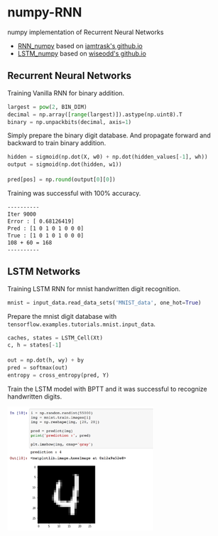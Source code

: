 # numpy-RNN

numpy implementation of Recurrent Neural Networks

- [RNN_numpy](https://github.com/revsic/numpy-RNN/blob/master/RNN_numpy.ipynb) based on [iamtrask's github.io](https://iamtrask.github.io/2015/11/15/anyone-can-code-lstm/)
- [LSTM_numpy](https://github.com/revsic/numpy-RNN/blob/master/LSTM_numpy.ipynb) based on [wiseodd's github.io](http://wiseodd.github.io/techblog/2016/08/12/lstm-backprop/)

## Recurrent Neural Networks

Training Vanilla RNN for binary addition.

```python
largest = pow(2, BIN_DIM)
decimal = np.array([range(largest)]).astype(np.uint8).T
binary = np.unpackbits(decimal, axis=1)
```

Simply prepare the binary digit database. And propagate forward and backward to train binary addition.

```python
hidden = sigmoid(np.dot(X, w0) + np.dot(hidden_values[-1], wh))
output = sigmoid(np.dot(hidden, w1))

pred[pos] = np.round(output[0][0])
```

Training was successful with 100% accuracy.

```
----------
Iter 9000
Error : [ 0.68126419]
Pred : [1 0 1 0 1 0 0 0]
True : [1 0 1 0 1 0 0 0]
108 + 60 = 168
----------
```

## LSTM Networks

Training LSTM RNN for mnist handwritten digit recognition.

```python
mnist = input_data.read_data_sets('MNIST_data', one_hot=True)
```

Prepare the mnist digit database with `tensorflow.examples.tutorials.mnist.input_data`.

```python
caches, states = LSTM_Cell(Xt)
c, h = states[-1]

out = np.dot(h, wy) + by
pred = softmax(out)
entropy = cross_entropy(pred, Y)
```

Train the LSTM model with BPTT and it was successful to recognize handwritten digits.

<img src="mnist_lstm.png" width="65%">
